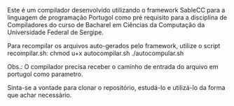 Este é um compilador desenvolvido utilizando o framework SableCC para a linguagem de programação Portugol como pré requisito para a disciplina de Compiladores do curso de Bacharel em Ciências da Computação da Universidade Federal de Sergipe.

Para recompilar os arquivos auto-gerados pelo framework, utilize o script recompilar.sh:
chmod u+x autocompilar.sh
./autocompular.sh

Obs.: O compilador precisa receber o caminho de entrada do arquivo em portugol como parametro.

Sinta-se a vontade para clonar o repositório, estudá-lo e utilizá-lo da forma que achar necessário.
